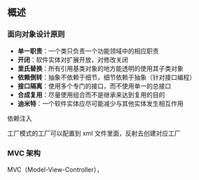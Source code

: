 ## 概述
### 面向对象设计原则
- **单一职责**：一个类只负责一个功能领域中的相应职责
- **开闭**：软件实体对扩展开放，对修改关闭
- **里氏替换**：所有引用基类对象的地方能透明的使用其子类对象
- **依赖倒转**：抽象不依赖于细节，细节依赖于抽象（针对接口编程）
- **接口隔离**：使用多个专门的接口，而不使用单一的总接口
- **合成复用**：尽量使用组合而不是继承来达到复用的目的
- **迪米特**：一个软件实体应尽可能减少与其他实体发生相互作用

依赖注入

工厂模式的工厂可以配置到 xml 文件里面，反射去创建对应工厂

### MVC 架构
MVC（Model-View-Controller），